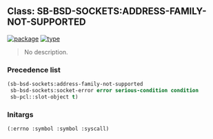 ## Class: SB-BSD-SOCKETS:ADDRESS-FAMILY-NOT-SUPPORTED
[![package](https://img.shields.io/badge/Package-SB--BSD--SOCKETS-5f9ea0.svg?style=social&colorA=999999)](../) [![type](https://img.shields.io/badge/Type-Class-5f9ea0.svg?style=social&colorA=999999)](../#class) 

> No description.

### Precedence list
```cl
(sb-bsd-sockets:address-family-not-supported
 sb-bsd-sockets:socket-error error serious-condition condition
 sb-pcl::slot-object t)
```
### Initargs
```cl
(:errno :symbol :symbol :syscall)
```
